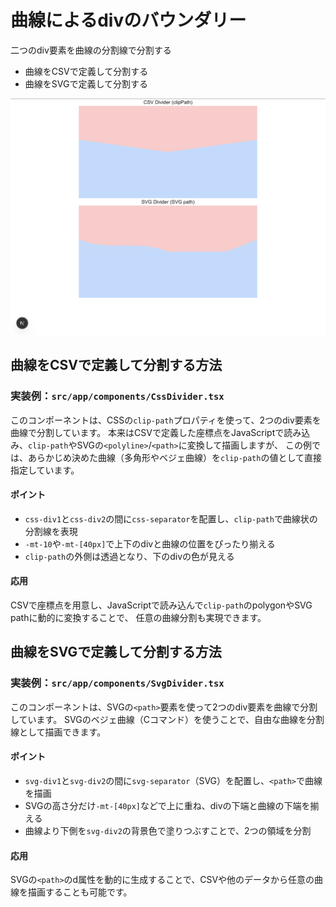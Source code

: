 # 曲線によるdivのバウンダリー

二つのdiv要素を曲線の分割線で分割する

- 曲線をCSVで定義して分割する
- 曲線をSVGで定義して分割する

![曲線分割](./docs/images/curve-boundary.png)



## 曲線をCSVで定義して分割する方法

### 実装例：`src/app/components/CssDivider.tsx`

このコンポーネントは、CSSの`clip-path`プロパティを使って、2つのdiv要素を曲線で分割しています。
本来はCSVで定義した座標点をJavaScriptで読み込み、`clip-path`やSVGの`<polyline>`/`<path>`に変換して描画しますが、
この例では、あらかじめ決めた曲線（多角形やベジェ曲線）を`clip-path`の値として直接指定しています。

#### ポイント
- `css-div1`と`css-div2`の間に`css-separator`を配置し、`clip-path`で曲線状の分割線を表現
- `-mt-10`や`-mt-[40px]`で上下のdivと曲線の位置をぴったり揃える
- `clip-path`の外側は透過となり、下のdivの色が見える

#### 応用
CSVで座標点を用意し、JavaScriptで読み込んで`clip-path`のpolygonやSVG pathに動的に変換することで、
任意の曲線分割も実現できます。




## 曲線をSVGで定義して分割する方法

### 実装例：`src/app/components/SvgDivider.tsx`

このコンポーネントは、SVGの`<path>`要素を使って2つのdiv要素を曲線で分割しています。
SVGのベジェ曲線（Cコマンド）を使うことで、自由な曲線を分割線として描画できます。

#### ポイント
- `svg-div1`と`svg-div2`の間に`svg-separator`（SVG）を配置し、`<path>`で曲線を描画
- SVGの高さ分だけ`-mt-[40px]`などで上に重ね、divの下端と曲線の下端を揃える
- 曲線より下側を`svg-div2`の背景色で塗りつぶすことで、2つの領域を分割

#### 応用
SVGの`<path>`のd属性を動的に生成することで、CSVや他のデータから任意の曲線を描画することも可能です。


